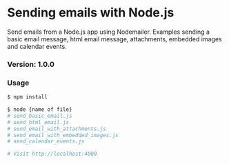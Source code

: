 # Sending emails with Node.js

Send emails from a Node.js app using Nodemailer. Examples sending a basic email message, html email message, attachments, embedded images and calendar events.

### Version: 1.0.0

### Usage

```sh
$ npm install
```

```sh
$ node {name of file}
# send_basic_email.js
# send_html_email.js
# send_email_with_attachments.js
# send_email_with_embedded_images.js
# send_calendar_events.js

# Visit http://localhost:4000
```

